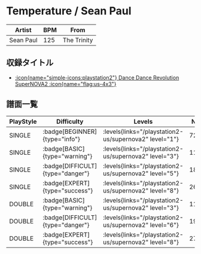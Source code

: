# Temperature / Sean Paul

|Artist|BPM|From|
|------|---|----|
|Sean Paul|125|The Trinity|

## 収録タイトル

- [:icon{name="simple-icons:playstation2"} Dance Dance Revolution SuperNOVA2 :icon{name="flag:us-4x3"}](/playstation2-us/supernova2)

## 譜面一覧

|PlayStyle|Difficulty|Levels|Notes|Movie|
|---------|----------|------|-----|-----|
|SINGLE| :badge[BEGINNER]{type="info"}| :levels{links="/playstation2-us/supernova2" level="1"}|72/0||
|SINGLE| :badge[BASIC]{type="warning"}| :levels{links="/playstation2-us/supernova2" level="3"}|114/1||
|SINGLE| :badge[DIFFICULT]{type="danger"}| :levels{links="/playstation2-us/supernova2" level="5"}|181/5||
|SINGLE| :badge[EXPERT]{type="success"}| :levels{links="/playstation2-us/supernova2" level="8"}|269/19||
|DOUBLE| :badge[BASIC]{type="warning"}| :levels{links="/playstation2-us/supernova2" level="3"}|112/5||
|DOUBLE| :badge[DIFFICULT]{type="danger"}| :levels{links="/playstation2-us/supernova2" level="6"}|199/7||
|DOUBLE| :badge[EXPERT]{type="success"}| :levels{links="/playstation2-us/supernova2" level="8"}|273/26||
